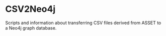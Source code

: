# CSV2Neo4j
Scripts and information about transferring CSV files derived from ASSET to a Neo4j graph database. 
